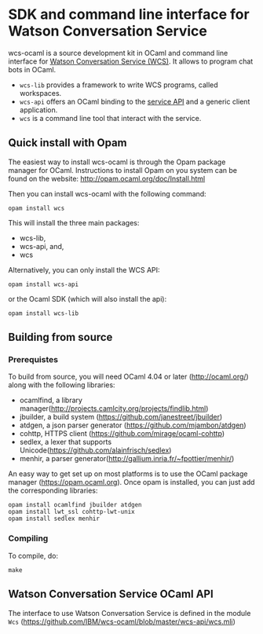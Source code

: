 # SDK and command line interface for Watson Conversation Service

wcs-ocaml is a source development kit in OCaml and command line interface for
[Watson Conversation Service (WCS)](https://www.ibm.com/watson/services/conversation/). It allows to program chat bots in OCaml.

* `wcs-lib` provides a framework to write WCS programs, called
  workspaces.
* `wcs-api` offers an OCaml binding to the
  [service API](https://www.ibm.com/watson/developercloud/conversation/api/v1/)
  and a generic client application.
* `wcs` is a command line tool that interact with the service.

## Quick install with Opam

The easiest way to install wcs-ocaml is through the Opam package manager for OCaml.
Instructions to install Opam on you system can be found on the website:
http://opam.ocaml.org/doc/Install.html

Then you can install wcs-ocaml with the following command:
```
opam install wcs
```

This will install the three main packages:
- wcs-lib,
- wcs-api, and,
- wcs

Alternatively, you can only install the WCS API:
```
opam install wcs-api
```

or the Ocaml SDK (which will also install the api):
```
opam install wcs-lib
```

## Building from source
### Prerequistes

To build from source, you will need OCaml 4.04 or later (http://ocaml.org/) along with the following libraries:
- ocamlfind, a library manager(http://projects.camlcity.org/projects/findlib.html)
- jbuilder, a build system (https://github.com/janestreet/jbuilder)
- atdgen, a json parser generator (https://github.com/mjambon/atdgen)
- cohttp, HTTPS client (https://github.com/mirage/ocaml-cohttp)
- sedlex, a lexer that supports Unicode(https://github.com/alainfrisch/sedlex)
- menhir, a parser generator(http://gallium.inria.fr/~fpottier/menhir/)

An easy way to get set up on most platforms is to use the OCaml
package manager (https://opam.ocaml.org). Once opam is installed, you
can just add the corresponding libraries:
```
opam install ocamlfind jbuilder atdgen
opam install lwt_ssl cohttp-lwt-unix
opam install sedlex menhir
```

### Compiling

To compile, do:

```
make
```

## Watson Conversation Service OCaml API

The interface to use Watson Conversation Service is defined in the
module `Wcs` (https://github.com/IBM/wcs-ocaml/blob/master/wcs-api/wcs.mli)
